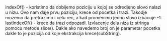 indexOf() - koristimo da dobijemo poziciju u kojoj se odredjeno slovo nalazi u nizu. Ovo nam daje prvu poziciju, krece od pocetka i trazi. Takodje mozemo da pretrazimo i celu rec, a kad promenimo jedno slovo izbacuje -1. 
lastIndexOf() - krece da trazi odpozadi.
Izvlacenje dela niza iz stringa pomocu metode slice(). Dakle ako navedemo broj on je parametar pocetka dakle to je pozicija od koje ekstrakcija krece(subString).